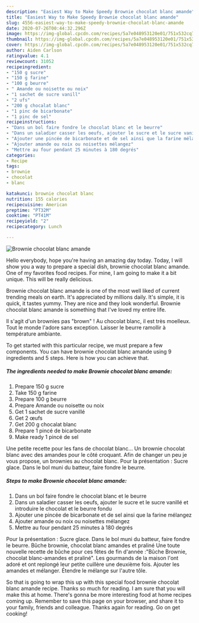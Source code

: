 ```yaml
---
description: "Easiest Way to Make Speedy Brownie chocolat blanc amande"
title: "Easiest Way to Make Speedy Brownie chocolat blanc amande"
slug: 4556-easiest-way-to-make-speedy-brownie-chocolat-blanc-amande
date: 2020-07-26T00:44:32.296Z
image: https://img-global.cpcdn.com/recipes/5a7e048953120e01/751x532cq70/brownie-chocolat-blanc-amande-photo-principale-de-la-recette.jpg
thumbnail: https://img-global.cpcdn.com/recipes/5a7e048953120e01/751x532cq70/brownie-chocolat-blanc-amande-photo-principale-de-la-recette.jpg
cover: https://img-global.cpcdn.com/recipes/5a7e048953120e01/751x532cq70/brownie-chocolat-blanc-amande-photo-principale-de-la-recette.jpg
author: Aiden Carlson
ratingvalue: 4.1
reviewcount: 31052
recipeingredient:
- "150 g sucre"
- "150 g farine"
- "100 g beurre"
- " Amande ou noisette ou noix"
- "1 sachet de sucre vanill"
- "2 ufs"
- "200 g chocalat blanc"
- "1 pinc de bicarbonate"
- "1 pinc de sel"
recipeinstructions:
- "Dans un bol faire fondre le chocolat blanc et le beurre"
- "Dans un saladier casser les oeufs, ajouter le sucre et le sucre vanillé et introduire le chocolat et le beurre fondu"
- "Ajouter une pincée de bicarbonate et de sel ainsi que la farine mélangez"
- "Ajouter amande ou noix ou noisettes mélangez"
- "Mettre au four pendant 25 minutes à 180 degrés"
categories:
- Recipe
tags:
- brownie
- chocolat
- blanc

katakunci: brownie chocolat blanc 
nutrition: 155 calories
recipecuisine: American
preptime: "PT32M"
cooktime: "PT41M"
recipeyield: "2"
recipecategory: Lunch

---
```



![Brownie chocolat blanc amande](https://img-global.cpcdn.com/recipes/5a7e048953120e01/751x532cq70/brownie-chocolat-blanc-amande-photo-principale-de-la-recette.jpg)

Hello everybody, hope you're having an amazing day today. Today, I will show you a way to prepare a special dish, brownie chocolat blanc amande. One of my favorites food recipes. For mine, I am going to make it a bit unique. This will be really delicious.

Brownie chocolat blanc amande is one of the most well liked of current trending meals on earth. It's appreciated by millions daily. It's simple, it is quick, it tastes yummy. They are nice and they look wonderful. Brownie chocolat blanc amande is something that I've loved my entire life.

Il s&#39;agit d&#39;un brownies pas &#34;brown&#34; ! Au chocolat blanc, il est très moelleux. Tout le monde l&#39;adore sans exception. Laisser le beurre ramollir à température ambiante.


To get started with this particular recipe, we must prepare a few components. You can have brownie chocolat blanc amande using 9 ingredients and 5 steps. Here is how you can achieve that.

<!--inarticleads1-->

##### The ingredients needed to make Brownie chocolat blanc amande:

1. Prepare 150 g sucre
1. Take 150 g farine
1. Prepare 100 g beurre
1. Prepare  Amande ou noisette ou noix
1. Get 1 sachet de sucre vanillé
1. Get 2 œufs
1. Get 200 g chocalat blanc
1. Prepare 1 pincé de bicarbonate
1. Make ready 1 pincé de sel


Une petite recette pour les fans de chocolat blanc… Un brownie chocolat blanc avec des amandes pour le côté croquant. Afin de changer un peu je vous propose, un brownies au chocolat blanc. Pour la présentation : Sucre glace. Dans le bol muni du batteur, faire fondre le beurre. 

<!--inarticleads2-->

##### Steps to make Brownie chocolat blanc amande:

1. Dans un bol faire fondre le chocolat blanc et le beurre
1. Dans un saladier casser les oeufs, ajouter le sucre et le sucre vanillé et introduire le chocolat et le beurre fondu
1. Ajouter une pincée de bicarbonate et de sel ainsi que la farine mélangez
1. Ajouter amande ou noix ou noisettes mélangez
1. Mettre au four pendant 25 minutes à 180 degrés


Pour la présentation : Sucre glace. Dans le bol muni du batteur, faire fondre le beurre. Bûche brownie, chocolat blanc amandes et praliné Une toute nouvelle recette de bûche pour ces fêtes de fin d&#39;année :&#34;Bûche Brownie, chocolat blanc-amandes et praliné&#34;. Les gourmands de la maison l&#39;ont adoré et ont replongé leur petite cuillère une deuxième fois. Ajouter les amandes et mélanger. Étendre le mélange sur l&#39;autre tôle. 

So that is going to wrap this up with this special food brownie chocolat blanc amande recipe. Thanks so much for reading. I am sure that you will make this at home. There's gonna be more interesting food at home recipes coming up. Remember to save this page on your browser, and share it to your family, friends and colleague. Thanks again for reading. Go on get cooking!
